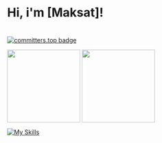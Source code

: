 # Hi, i'm [Maksat]!
# 
[![committers.top badge](https://user-badge.committers.top/turkmenistan/maksat111.svg)](https://user-badge.committers.top/turkmenistan/maksat111)

<p float="left">
  <img height="170em" align="center" src="https://github-readme-stats.vercel.app/api?username=maksat111&show_icons=true&theme=radical&count_private=true" />
  <img height="170em" align="center" src="https://github-readme-stats.vercel.app/api/top-langs/?username=maksat111&layout=compact&show_icons=true&theme=radical&langs_count=8" />
</p>


[![My Skills](https://skillicons.dev/icons?i=js,nodejs,react,css,tailwind,mongodb,postgres,html,bootstrap,cpp,git,github,jquery,py,vscode&theme=light)](https://skillicons.dev)

[maksat111]:https://github.com/maksat111
